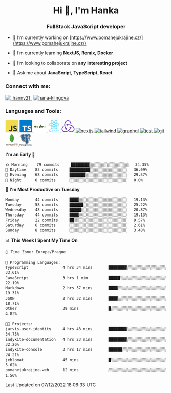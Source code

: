 <h1 align="center">Hi 👋, I'm Hanka</h1>
<h3 align="center">FullStack JavaScript developer</h3>

- 🔭 I’m currently working on [https://www.pomahejukrajine.cz/](https://www.pomahejukrajine.cz/)

- 🌱 I’m currently learning **NextJS, Remix, Docker**

- 👯 I’m looking to collaborate on **any interesting project**

- 💬 Ask me about **JavaScript, TypeScript, React**

<h3 align="left">Connect with me:</h3>
<p align="left">
<a href="https://twitter.com/_hanny21_" target="blank"><img align="center" src="https://raw.githubusercontent.com/rahuldkjain/github-profile-readme-generator/master/src/images/icons/Social/twitter.svg" alt="_hanny21_" height="30" width="40" /></a>
<a href="https://linkedin.com/in/hana-klingova" target="blank"><img align="center" src="https://raw.githubusercontent.com/rahuldkjain/github-profile-readme-generator/master/src/images/icons/Social/linked-in-alt.svg" alt="hana-klingova" height="30" width="40" /></a>
</p>

<h3 align="left">Languages and Tools:</h3>
<p align="left"> 
<a href="https://developer.mozilla.org/en-US/docs/Web/JavaScript" target="_blank" rel="noreferrer"> <img src="https://raw.githubusercontent.com/devicons/devicon/master/icons/javascript/javascript-original.svg" alt="javascript" width="40" height="40"/> </a> 
<a href="https://www.typescriptlang.org/" target="_blank" rel="noreferrer"> <img src="https://raw.githubusercontent.com/devicons/devicon/master/icons/typescript/typescript-original.svg" alt="typescript" width="40" height="40"/> </a> 
<a href="https://nodejsorg" target="_blank" rel="noreferrer"> <img src="https://raw.githubusercontent.com/devicons/devicon/master/icons/nodejs/nodejs-original-wordmark.svg" alt="nodejs" width="40" height="40"/> </a> 
<a href="https://reactjs.org/" target="_blank" rel="noreferrer"> <img src="https://raw.githubusercontent.com/devicons/devicon/master/icons/react/react-original-wordmark.svg" alt="react" width="40" height="40"/> </a> 
<a href="https://redux.js.org" target="_blank" rel="noreferrer"> <img src="https://raw.githubusercontent.com/devicons/devicon/master/icons/redux/redux-original.svg" alt="redux" width="40" height="40"/> </a> 
<a href="https://nextjs.org/" target="_blank" rel="noreferrer"> <img src="https://cdn.worldvectorlogo.com/logos/nextjs-2.svg" alt="nextjs" width="40" height="40"/> </a> 
<a href="https://tailwindcss.com/" target="_blank" rel="noreferrer"> <img src="https://www.vectorlogo.zone/logos/tailwindcss/tailwindcss-icon.svg" alt="tailwind" width="40" height="40"/> </a> 
<a href="https://graphql.org" target="_blank" rel="noreferrer"> <img src="https://www.vectorlogo.zone/logos/graphql/graphql-icon.svg" alt="graphql" width="40" height="40"/> </a> 
<a href="https://jestjs.io" target="_blank" rel="noreferrer"> <img src="https://www.vectorlogo.zone/logos/jestjsio/jestjsio-icon.svg" alt="jest" width="40" height="40"/> </a> 
<a href="https://git-scm.com/" target="_blank" rel="noreferrer"> <img src="https://www.vectorlogo.zone/logos/git-scm/git-scm-icon.svg" alt="git" width="40" height="40"/> </a> 
<a href="https://www.mongodb.com/" target="_blank" rel="noreferrer"> <img src="https://raw.githubusercontent.com/devicons/devicon/master/icons/mongodb/mongodb-original-wordmark.svg" alt="mongodb" width="40" height="40"/> </a>  
<a href="https://www.postgresql.org" target="_blank" rel="noreferrer"> <img src="https://raw.githubusercontent.com/devicons/devicon/master/icons/postgresql/postgresql-original-wordmark.svg" alt="postgresql" width="40" height="40"/> </a> 
</p>

<!--START_SECTION:waka-->
**I'm an Early 🐤** 

```text
🌞 Morning    79 commits     ████████░░░░░░░░░░░░░░░░░   34.35% 
🌆 Daytime    83 commits     █████████░░░░░░░░░░░░░░░░   36.09% 
🌃 Evening    68 commits     ███████░░░░░░░░░░░░░░░░░░   29.57% 
🌙 Night      0 commits      ░░░░░░░░░░░░░░░░░░░░░░░░░   0.0%

```
📅 **I'm Most Productive on Tuesday** 

```text
Monday       44 commits     ████░░░░░░░░░░░░░░░░░░░░░   19.13% 
Tuesday      58 commits     ██████░░░░░░░░░░░░░░░░░░░   25.22% 
Wednesday    48 commits     █████░░░░░░░░░░░░░░░░░░░░   20.87% 
Thursday     44 commits     ████░░░░░░░░░░░░░░░░░░░░░   19.13% 
Friday       22 commits     ██░░░░░░░░░░░░░░░░░░░░░░░   9.57% 
Saturday     6 commits      ░░░░░░░░░░░░░░░░░░░░░░░░░   2.61% 
Sunday       8 commits      ░░░░░░░░░░░░░░░░░░░░░░░░░   3.48%

```


📊 **This Week I Spent My Time On** 

```text
⌚︎ Time Zone: Europe/Prague

💬 Programming Languages: 
TypeScript               4 hrs 34 mins       ████████░░░░░░░░░░░░░░░░░   33.61% 
JavaScript               3 hrs 1 min         █████░░░░░░░░░░░░░░░░░░░░   22.19% 
Markdown                 2 hrs 37 mins       ████░░░░░░░░░░░░░░░░░░░░░   19.31% 
JSON                     2 hrs 32 mins       ████░░░░░░░░░░░░░░░░░░░░░   18.71% 
Other                    39 mins             █░░░░░░░░░░░░░░░░░░░░░░░░   4.83%

🐱‍💻 Projects: 
jarvis-user-identity     4 hrs 43 mins       ████████░░░░░░░░░░░░░░░░░   34.75% 
indykite-documentation   4 hrs 23 mins       ████████░░░░░░░░░░░░░░░░░   32.26% 
indykite-console         3 hrs 17 mins       ██████░░░░░░░░░░░░░░░░░░░   24.21% 
jehlomat                 45 mins             █░░░░░░░░░░░░░░░░░░░░░░░░   5.62% 
pomahejukrajine-web      12 mins             ░░░░░░░░░░░░░░░░░░░░░░░░░   1.56%

```


 Last Updated on 07/12/2022 18:06:33 UTC
<!--END_SECTION:waka-->
